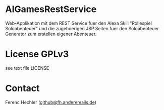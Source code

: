 # AIGamesRestService
Web-Applikation mit dem REST Service fuer den Alexa Skill "Rollespiel Soloabenteuer" und die zugehoerigen JSP Seiten fuer den Soloabenteuer Generator zum erstellen eigener Abenteuer.

# License GPLv3
see text file LICENSE

# Contact
Ferenc Hechler (github@fh.anderemails.de)